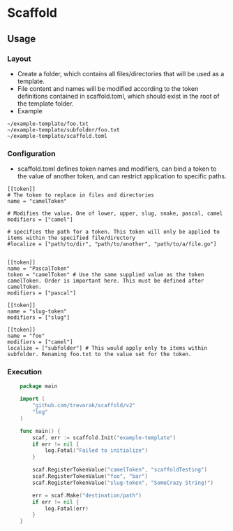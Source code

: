 # Scaffold

## Usage

### Layout
- Create a folder, which contains all files/directories that will be used as a template.
- File content and names will be modified according to the token definitions contained in scaffold.toml, which should exist in the root of the template folder.
- Example
```
~/example-template/foo.txt
~/example-template/subfolder/foo.txt
~/example-template/scaffold.toml
```

### Configuration
- scaffold.toml defines token names and modifiers, can bind a token to the value of another token, and can restrict application to specific paths.
```
[[token]]
# The token to replace in files and directories
name = "camelToken"

# Modifies the value. One of lower, upper, slug, snake, pascal, camel
modifiers = ["camel"]

# specifies the path for a token. This token will only be applied to items within the specified file/directory
#localize = ["path/to/dir", "path/to/another", "path/to/a/file.go"]


[[token]]
name = "PascalToken"
token = "camelToken" # Use the same supplied value as the token camelToken. Order is important here. This must be defined after camelToken.
modifiers = ["pascal"]

[[token]]
name = "slug-token"
modifiers = ["slug"]

[[token]]
name = "foo"
modifiers = ["camel"]
localize = ["subfolder"] # This would apply only to items within subfolder. Renaming foo.txt to the value set for the token.
```

### Execution

```go
    package main

    import (
        "github.com/trevorak/scaffold/v2"
        "log"
    )

    func main() {
		scaf, err := scaffold.Init("example-template")
		if err != nil {
			log.Fatal("Failed to initialize")
		}

		scaf.RegisterTokenValue("camelToken", "scaffoldTesting")
		scaf.RegisterTokenValue("foo", "bar")
		scaf.RegisterTokenValue("slug-token", "SomeCrazy String!")

		err = scaf.Make("destination/path")
		if err != nil {
			log.Fatal(err)
		}
    }
```
